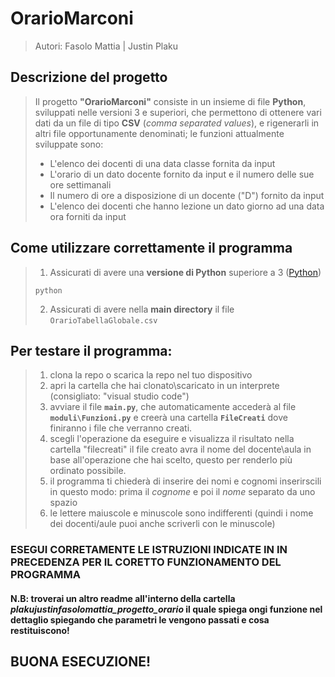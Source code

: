 # OrarioMarconi
> Autori: Fasolo Mattia | Justin Plaku

## Descrizione del progetto
> Il progetto **"OrarioMarconi"** consiste in un insieme di file **Python**, sviluppati nelle versioni 3 e superiori, che permettono di ottenere vari dati da un file di tipo **CSV** (*comma separated values*), e rigenerarli in altri file opportunamente denominati; le funzioni attualmente sviluppate sono:
> - L'elenco dei docenti di una data classe fornita da input
> - L'orario di un dato docente fornito da input e il numero delle sue ore settimanali
> - Il numero di ore a disposizione di un docente ("D") fornito da input
> - L'elenco dei docenti che hanno lezione un dato giorno ad una data ora forniti da input

## Come utilizzare correttamente il programma
> 1. Assicurati di avere una **versione di Python** superiore a 3 ([Python](https://python.org/downloads))
> ```
> python
> ```
> 2. Assicurati di avere nella **main directory** il file `OrarioTabellaGlobale.csv`
>
## Per testare il programma:
> 1. clona la repo o scarica la repo nel tuo dispositivo
> 2. apri la cartella che hai clonato\scaricato in un interprete (consigliato: "visual studio code")
> 3. avviare il file **`main.py`**, che automaticamente accederà al file **`moduli\Funzioni.py`** e creerà una cartella **`FileCreati`** dove finiranno i file che verranno creati.
> 4. scegli l'operazione da eseguire e visualizza il risultato nella cartella "filecreati" il file creato avra il nome del docente\aula in base all'operazione che hai scelto, questo per renderlo più ordinato possibile.
> 5. il programma ti chiederà di inserire dei nomi e cognomi inserirscili in questo modo: prima il *cognome* e poi il *nome* separato da uno spazio
> 6. le lettere maiuscole e minuscole sono indifferenti (quindi i nome dei docenti/aule puoi anche scriverli con le minuscole)

### ESEGUI CORRETAMENTE LE ISTRUZIONI INDICATE IN IN PRECEDENZA PER IL CORETTO FUNZIONAMENTO DEL PROGRAMMA 

#### N.B: troverai un altro readme all'interno della cartella *plakujustinfasolomattia_progetto_orario* il quale spiega ongi funzione nel dettaglio spiegando che parametri le vengono passati e cosa restituiscono!

## BUONA ESECUZIONE! ##
